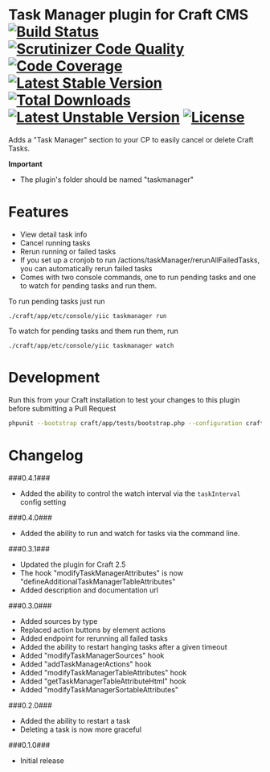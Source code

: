 Task Manager plugin for Craft CMS [![Build Status](https://travis-ci.org/boboldehampsink/taskmanager.svg?branch=develop)](https://travis-ci.org/boboldehampsink/taskmanager) [![Scrutinizer Code Quality](https://scrutinizer-ci.com/g/boboldehampsink/taskmanager/badges/quality-score.png?b=develop)](https://scrutinizer-ci.com/g/boboldehampsink/taskmanager/?branch=develop) [![Code Coverage](https://scrutinizer-ci.com/g/boboldehampsink/taskmanager/badges/coverage.png?b=develop)](https://scrutinizer-ci.com/g/boboldehampsink/taskmanager/?branch=develop) [![Latest Stable Version](https://poser.pugx.org/boboldehampsink/taskmanager/v/stable)](https://packagist.org/packages/boboldehampsink/taskmanager) [![Total Downloads](https://poser.pugx.org/boboldehampsink/taskmanager/downloads)](https://packagist.org/packages/boboldehampsink/taskmanager) [![Latest Unstable Version](https://poser.pugx.org/boboldehampsink/taskmanager/v/unstable)](https://packagist.org/packages/boboldehampsink/taskmanager) [![License](https://poser.pugx.org/boboldehampsink/taskmanager/license)](https://packagist.org/packages/boboldehampsink/taskmanager)
=================

Adds a "Task Manager" section to your CP to easily cancel or delete Craft Tasks.

__Important__  
 - The plugin's folder should be named "taskmanager"

Features
=================
 - View detail task info
 - Cancel running tasks
 - Rerun running or failed tasks
 - If you set up a cronjob to run /actions/taskManager/rerunAllFailedTasks, you can automatically rerun failed tasks
 - Comes with two console commands, one to run pending tasks and one to watch for pending tasks and run them.

To run pending tasks just run

```
./craft/app/etc/console/yiic taskmanager run
```

To watch for pending tasks and them run them, run

```
./craft/app/etc/console/yiic taskmanager watch
```

Development
=================
Run this from your Craft installation to test your changes to this plugin before submitting a Pull Request
```bash
phpunit --bootstrap craft/app/tests/bootstrap.php --configuration craft/plugins/taskmanager/phpunit.xml.dist --coverage-clover coverage.clover craft/plugins/taskmanager/tests
```

Changelog
=================
###0.4.1###
 - Added the ability to control the watch interval via the `taskInterval` config setting

###0.4.0###
 - Added the ability to run and watch for tasks via the command line.

###0.3.1###
 - Updated the plugin for Craft 2.5
 - The hook "modifyTaskManagerAttributes" is now "defineAdditionalTaskManagerTableAttributes"
 - Added description and documentation url

###0.3.0###
 - Added sources by type
 - Replaced action buttons by element actions
 - Added endpoint for rerunning all failed tasks
 - Added the ability to restart hanging tasks after a given timeout
 - Added "modifyTaskManagerSources" hook
 - Added "addTaskManagerActions" hook
 - Added "modifyTaskManagerTableAttributes" hook
 - Added "getTaskManagerTableAttributeHtml" hook
 - Added "modifyTaskManagerSortableAttributes"

###0.2.0###
 - Added the ability to restart a task
 - Deleting a task is now more graceful

###0.1.0###
 - Initial release
